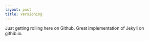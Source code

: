 ```yaml
---
layout: post
title: Versioning
---
```


Just getting rolling here on Github. Great implementation of Jekyll on githib.io.

